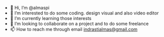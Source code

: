 - 👋 Hi, I’m @almaspi
- 👀 I’m interested to do some coding. design visual and also video editor
- 🌱 I’m currently learning those interests
- 💞️ I’m looking to collaborate on a project and to do some freelance
- 📫 How to reach me through email indrastialmas@gmail.com

<!---
almaspi/almaspi is a ✨ special ✨ repository because its `README.md` (this file) appears on your GitHub profile.
You can click the Preview link to take a look at your changes.
--->
